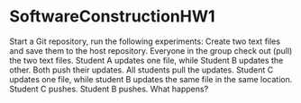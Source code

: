 # SoftwareConstructionHW1
Start a Git repository, run the following experiments: Create two text files and save them to the host repository. Everyone in the group check out (pull) the two text files. Student A updates one file, while Student B updates the other. Both push their updates. All students pull the updates. Student C updates one file, while student B updates the same file in the same location. Student C pushes. Student B pushes. What happens?
